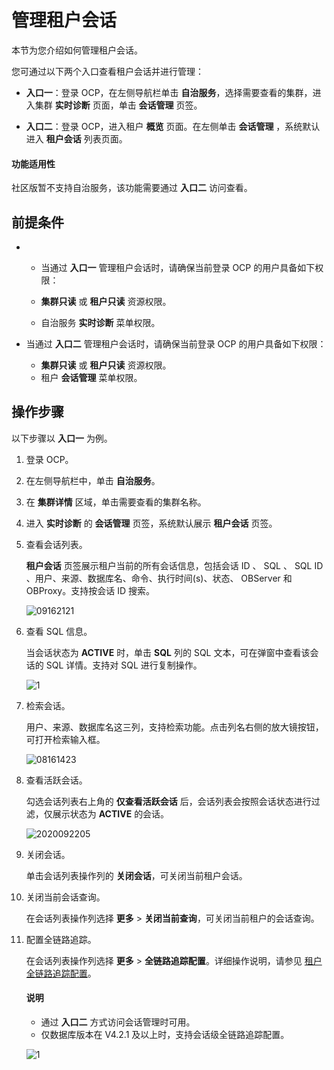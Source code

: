 # 管理租户会话

本节为您介绍如何管理租户会话。

您可通过以下两个入口查看租户会话并进行管理：

* **入口一**：登录 OCP，在左侧导航栏单击 **自治服务**，选择需要查看的集群，进入集群 **实时诊断** 页面，单击 **会话管理** 页签。

* **入口二**：登录 OCP，进入租户 **概览** 页面。在左侧单击 **会话管理** ，系统默认进入 **租户会话** 列表页面。

<main id="notice" type='notice'>
<h4>功能适用性</h4>
<p>社区版暂不支持自治服务，该功能需要通过 <b>入口二</b> 访问查看。</p>
</main>

## 前提条件

* * 当通过 **入口一** 管理租户会话时，请确保当前登录 OCP 的用户具备如下权限：

  * **集群只读** 或 **租户只读** 资源权限。
  * 自治服务 **实时诊断** 菜单权限。

* 当通过 **入口二** 管理租户会话时，请确保当前登录 OCP 的用户具备如下权限：

  * **集群只读** 或 **租户只读** 资源权限。
  * 租户 **会话管理** 菜单权限。

## 操作步骤

以下步骤以 **入口一** 为例。

1. 登录 OCP。

2. 在左侧导航栏中，单击 **自治服务**。

3. 在 **集群详情** 区域，单击需要查看的集群名称。

4. 进入 **实时诊断** 的 **会话管理** 页签，系统默认展示 **租户会话** 页签。

5. 查看会话列表。

    **租户会话** 页签展示租户当前的所有会话信息，包括会话 ID 、 SQL 、 SQL ID 、用户、来源、数据库名、命令、执行时间(s)、状态、 OBServer 和 OBProxy。支持按会话 ID 搜索。

    ![09162121](https://obbusiness-private.oss-cn-shanghai.aliyuncs.com/doc/img/ocp/432/%E7%A7%9F%E6%88%B7%E4%BC%9A%E8%AF%9D.png)

6. 查看 SQL 信息。

    当会话状态为 **ACTIVE** 时，单击 **SQL** 列的 SQL 文本，可在弹窗中查看该会话的 SQL 详情。支持对 SQL 进行复制操作。

    ![1](https://obbusiness-private.oss-cn-shanghai.aliyuncs.com/doc/img/ocp/432/sql%E6%96%87%E6%9C%AC.png)

7. 检索会话。

    用户、来源、数据库名这三列，支持检索功能。点击列名右侧的放大镜按钮，可打开检索输入框。

    ![08161423](https://help-static-aliyun-doc.aliyuncs.com/assets/img/zh-CN/7560562361/p304956.png)

8. 查看活跃会话。

    勾选会话列表右上角的 **仅查看活跃会话** 后，会话列表会按照会话状态进行过滤，仅展示状态为 **ACTIVE** 的会话。

    ![2020092205](https://obbusiness-private.oss-cn-shanghai.aliyuncs.com/doc/img/ocp/432/%E4%BB%85%E6%9F%A5%E7%9C%8B%E6%B4%BB%E8%B7%83%E4%BC%9A%E8%AF%9D.png)

9. 关闭会话。

    单击会话列表操作列的 **关闭会话**，可关闭当前租户会话。

10. 关闭当前会话查询。

    在会话列表操作列选择 **更多** > **关闭当前查询**，可关闭当前租户的会话查询。

11. 配置全链路追踪。

    在会话列表操作列选择 **更多** > **全链路追踪配置**。详细操作说明，请参见 [租户全链路追踪配置](../../700.tenant-functions/600.manage-a-tenant/600.full-link-diagnostic-configuration-of-tenant.md)。

    <main id="notice" type='explain'>
      <h4>说明</h4>
      <p><ul><li>通过 <b>入口二</b> 方式访问会话管理时可用。</li><li>仅数据库版本在 V4.2.1 及以上时，支持会话级全链路追踪配置。</li></ul></p>
    </main>

     ![1](https://obbusiness-private.oss-cn-shanghai.aliyuncs.com/doc/img/ocp/432/%E5%85%A8%E9%93%BE%E8%B7%AF%E8%BF%BD%E8%B8%AA%E9%85%8D%E7%BD%AE.png)